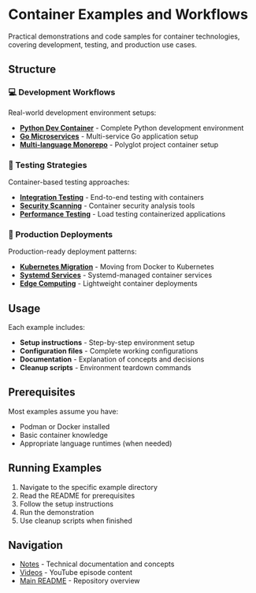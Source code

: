 # Container Examples and Workflows

Practical demonstrations and code samples for container technologies, covering development, testing, and production use cases.

## Structure

### 💻 Development Workflows
Real-world development environment setups:
- **[Python Dev Container](development-workflows/python-dev-container/)** - Complete Python development environment
- **[Go Microservices](development-workflows/go-microservices/)** - Multi-service Go application setup
- **[Multi-language Monorepo](development-workflows/multi-language-monorepo/)** - Polyglot project container setup

### 🧪 Testing Strategies
Container-based testing approaches:
- **[Integration Testing](testing-strategies/integration-testing/)** - End-to-end testing with containers
- **[Security Scanning](testing-strategies/security-scanning/)** - Container security analysis tools
- **[Performance Testing](testing-strategies/performance-testing/)** - Load testing containerized applications

### 🚀 Production Deployments
Production-ready deployment patterns:
- **[Kubernetes Migration](production-deployments/kubernetes-migration/)** - Moving from Docker to Kubernetes
- **[Systemd Services](production-deployments/systemd-services/)** - Systemd-managed container services
- **[Edge Computing](production-deployments/edge-computing/)** - Lightweight container deployments

## Usage

Each example includes:
- **Setup instructions** - Step-by-step environment setup
- **Configuration files** - Complete working configurations
- **Documentation** - Explanation of concepts and decisions
- **Cleanup scripts** - Environment teardown commands

## Prerequisites

Most examples assume you have:
- Podman or Docker installed
- Basic container knowledge
- Appropriate language runtimes (when needed)

## Running Examples

1. Navigate to the specific example directory
2. Read the README for prerequisites
3. Follow the setup instructions
4. Run the demonstration
5. Use cleanup scripts when finished

## Navigation

- [Notes](../notes/) - Technical documentation and concepts
- [Videos](../videos/) - YouTube episode content
- [Main README](../README.md) - Repository overview